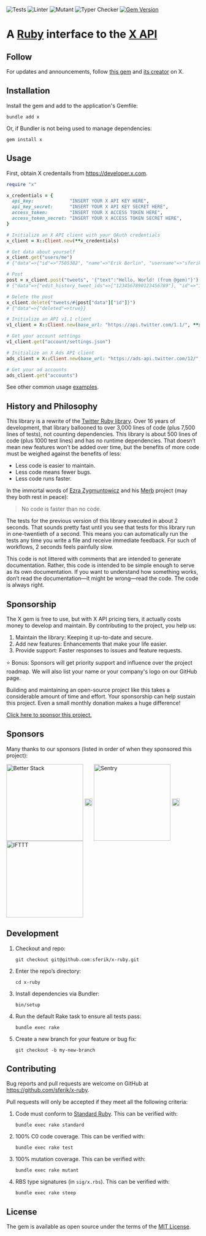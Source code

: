 ![Tests](https://github.com/sferik/x-ruby/actions/workflows/test.yml/badge.svg)
![Linter](https://github.com/sferik/x-ruby/actions/workflows/lint.yml/badge.svg)
![Mutant](https://github.com/sferik/x-ruby/actions/workflows/mutant.yml/badge.svg)
![Typer Checker](https://github.com/sferik/x-ruby/actions/workflows/type_check.yml/badge.svg)
[![Gem Version](https://badge.fury.io/rb/x.svg)](https://rubygems.org/gems/x)

# A [Ruby](https://www.ruby-lang.org) interface to the [X API](https://developer.x.com)

## Follow

For updates and announcements, follow [this gem](https://x.com/gem) and [its creator](https://x.com/sferik) on X.

## Installation

Install the gem and add to the application's Gemfile:

    bundle add x

Or, if Bundler is not being used to manage dependencies:

    gem install x

## Usage

First, obtain X credentails from <https://developer.x.com>.

```ruby
require "x"

x_credentials = {
  api_key:             "INSERT YOUR X API KEY HERE",
  api_key_secret:      "INSERT YOUR X API KEY SECRET HERE",
  access_token:        "INSERT YOUR X ACCESS TOKEN HERE",
  access_token_secret: "INSERT YOUR X ACCESS TOKEN SECRET HERE",
}

# Initialize an X API client with your OAuth credentials
x_client = X::Client.new(**x_credentials)

# Get data about yourself
x_client.get("users/me")
# {"data"=>{"id"=>"7505382", "name"=>"Erik Berlin", "username"=>"sferik"}}

# Post
post = x_client.post("tweets", '{"text":"Hello, World! (from @gem)"}')
# {"data"=>{"edit_history_tweet_ids"=>["1234567890123456789"], "id"=>"1234567890123456789", "text"=>"Hello, World! (from @gem)"}}

# Delete the post
x_client.delete("tweets/#{post["data"]["id"]}")
# {"data"=>{"deleted"=>true}}

# Initialize an API v1.1 client
v1_client = X::Client.new(base_url: "https://api.twitter.com/1.1/", **x_credentials)

# Get your account settings
v1_client.get("account/settings.json")

# Initialize an X Ads API client
ads_client = X::Client.new(base_url: "https://ads-api.twitter.com/12/", **x_credentials)

# Get your ad accounts
ads_client.get("accounts")
```

See other common usage [examples](https://github.com/sferik/x-ruby/tree/main/examples).

## History and Philosophy

This library is a rewrite of the [Twitter Ruby library](https://github.com/sferik/twitter). Over 16 years of development, that library ballooned to over 3,000 lines of code (plus 7,500 lines of tests), not counting dependencies. This library is about 500 lines of code (plus 1000 test lines) and has no runtime dependencies. That doesn’t mean new features won’t be added over time, but the benefits of more code must be weighed against the benefits of less:

* Less code is easier to maintain.
* Less code means fewer bugs.
* Less code runs faster.

In the immortal words of [Ezra Zygmuntowicz](https://github.com/ezmobius) and his [Merb](https://github.com/merb) project (may they both rest in peace):

> No code is faster than no code.

The tests for the previous version of this library executed in about 2 seconds. That sounds pretty fast until you see that tests for this library run in one-twentieth of a second. This means you can automatically run the tests any time you write a file and receive immediate feedback. For such of workflows, 2 seconds feels painfully slow.

This code is not littered with comments that are intended to generate documentation. Rather, this code is intended to be simple enough to serve as its own documentation. If you want to understand how something works, don’t read the documentation—it might be wrong—read the code. The code is always right.

## Sponsorship

The X gem is free to use, but with X API pricing tiers, it actually costs money to develop and maintain. By contributing to the project, you help us:

1. Maintain the library: Keeping it up-to-date and secure.
2. Add new features: Enhancements that make your life easier.
3. Provide support: Faster responses to issues and feature requests.

⭐️ Bonus: Sponsors will get priority support and influence over the project roadmap. We will also list your name or your company's logo on our GitHub page.

Building and maintaining an open-source project like this takes a considerable amount of time and effort. Your sponsorship can help sustain this project. Even a small monthly donation makes a huge difference!

[Click here to sponsor this project.](https://github.com/sponsors/sferik)

## Sponsors

Many thanks to our sponsors (listed in order of when they sponsored this project):

<a href="https://betterstack.com"><img src="https://raw.githubusercontent.com/sferik/x-ruby/main/sponsor_logos/better_stack.svg" alt="Better Stack" width="200" align="middle"></a>
<img src="https://raw.githubusercontent.com/sferik/x-ruby/main/sponsor_logos/spacer.png" width="20" align="middle">
<a href="https://sentry.io"><img src="https://raw.githubusercontent.com/sferik/x-ruby/main/sponsor_logos/sentry.svg" alt="Sentry" width="200" align="middle"></a>
<img src="https://raw.githubusercontent.com/sferik/x-ruby/main/sponsor_logos/spacer.png" width="20" align="middle">
<a href="https://ifttt.com"><img src="https://raw.githubusercontent.com/sferik/x-ruby/main/sponsor_logos/ifttt.svg" alt="IFTTT" width="200" align="middle"></a>

## Development

1. Checkout and repo:

       git checkout git@github.com:sferik/x-ruby.git

2. Enter the repo’s directory:

       cd x-ruby

3. Install dependencies via Bundler:

       bin/setup

4. Run the default Rake task to ensure all tests pass:

       bundle exec rake

5. Create a new branch for your feature or bug fix:

       git checkout -b my-new-branch

## Contributing

Bug reports and pull requests are welcome on GitHub at https://github.com/sferik/x-ruby.

Pull requests will only be accepted if they meet all the following criteria:

1. Code must conform to [Standard Ruby](https://github.com/standardrb/standard). This can be verified with:

       bundle exec rake standard

2. 100% C0 code coverage. This can be verified with:

       bundle exec rake test

3. 100% mutation coverage. This can be verified with:

       bundle exec rake mutant

4. RBS type signatures (in `sig/x.rbs`). This can be verified with:

       bundle exec rake steep

## License

The gem is available as open source under the terms of the [MIT License](https://opensource.org/licenses/MIT).
